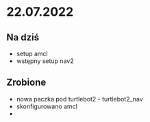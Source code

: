 # 22.07.2022

## Na dziś
* setup amcl
* wstępny setup nav2

## Zrobione
* nowa paczka pod turtlebot2 - turtlebot2_nav
* skonfigurowano amcl
* 